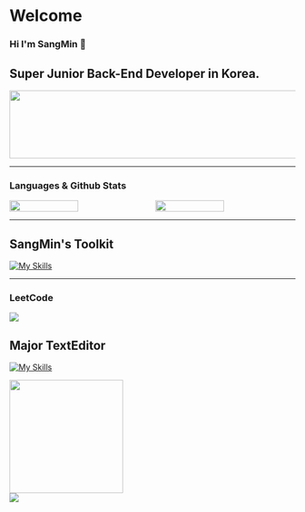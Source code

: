 # Welcome
### Hi I'm SangMin 👋

Super Junior Back-End Developer in Korea.
---
<a href="https://www.gitanimals.org/en_US?utm_medium=image&utm_source=sm010422&utm_content=line">
  <img
    src="https://render.gitanimals.org/lines/sm010422"
    width="600"
    height="120"
  />
</a>


---

### Languages & Github Stats

<div style="display: flex; justify-content: center; gap: 10px;">
  <img src="https://github-readme-stats.vercel.app/api/top-langs/?username=sm010422&layout=compact&theme=dark&hide_border=true&langs_count=6&v=2" style="width: 49%; height: auto;" />
  <img src="https://github-readme-stats.vercel.app/api?username=sm010422&theme=dark&hide_border=true&count_private=true" style="width: 49%; height: auto;" />
</div>


---
## SangMin's Toolkit
[![My Skills](https://skillicons.dev/icons?i=apple,git,github,java,py,mysql,postgresql,spring,docker,redis,kafka,aws,grafana,neovim,vim,idea,linux,postman,jenkins,notion,md)](https://skillicons.dev)

---
### LeetCode
![](https://leetcard.jacoblin.cool/sm010422?border=0&radius=20)


## Major TextEditor
[![My Skills](https://skillicons.dev/icons?i=neovim)](https://skillicons.dev)
<div align="left">
  <img src="https://user-images.githubusercontent.com/292349/213446185-2db63fd5-8c84-459c-9f04-e286382d6e80.png" width="200">
</div>

<a align="center">
    <img src="https://media4.giphy.com/media/v1.Y2lkPTc5MGI3NjExaHlpZzRrdThoYmR6d2YzMWE4OWs0Mm5yang3N2lyZzd1NGpoMXo0eiZlcD12MV9pbnRlcm5hbF9naWZfYnlfaWQmY3Q9Zw/unQ3IJU2RG7DO/giphy.gif"/>
</a>
